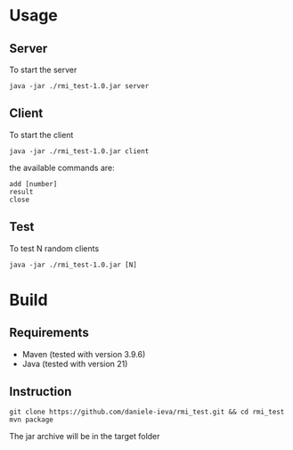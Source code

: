 # Usage

## Server
To start the server
~~~shell
java -jar ./rmi_test-1.0.jar server
~~~

## Client
To start the client
~~~shell
java -jar ./rmi_test-1.0.jar client
~~~
the available commands are:
~~~
add [number]
result
close
~~~

## Test
To test N random clients
~~~shell
java -jar ./rmi_test-1.0.jar [N]
~~~

# Build
## Requirements
- Maven (tested with version 3.9.6)
- Java (tested with version 21)

## Instruction

~~~shell
git clone https://github.com/daniele-ieva/rmi_test.git && cd rmi_test 
mvn package
~~~
The jar archive will be in the target folder
